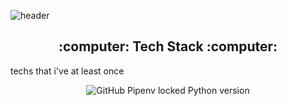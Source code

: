 ![header](https://capsule-render.vercel.app/api?type=waving&color=auto&height=300&section=header&text=BaeSeongHyeon&fontSize=80)


<h2 align='center'> :computer: Tech Stack :computer: </h2

<p align='center'> techs that i've at least once</p>

<p align='center'> 
<img alt="GitHub Pipenv locked Python version" src="https://img.shields.io/github/pipenv/locked/python-version/chobo/BaeSeongHyeon?color=blue&label=python&style=for-the-badge">

</p>